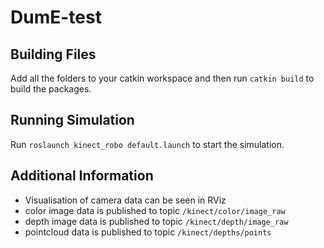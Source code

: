 # DumE-test
## Building Files
Add all the folders to your catkin workspace and then run <code>catkin build</code> to build the packages.
## Running Simulation
Run <code>roslaunch kinect_robo default.launch</code> to start the simulation.
## Additional Information
* Visualisation of camera data can be seen in RViz
* color image data is published to topic <code>/kinect/color/image_raw</code>
* depth image data is published to topic <code>/kinect/depth/image_raw</code>
* pointcloud data is published to topic <code>/kinect/depths/points</code>
